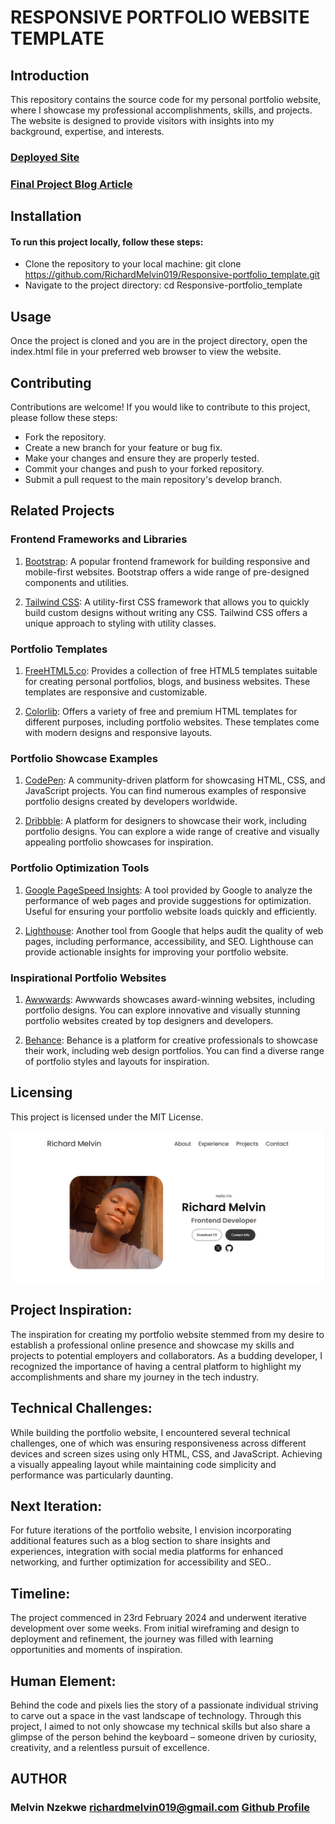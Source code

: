 # RESPONSIVE PORTFOLIO WEBSITE TEMPLATE

## Introduction

This repository contains the source code for my personal portfolio website, where I showcase my professional accomplishments, skills, and projects. The website is designed to provide visitors with insights into my background, expertise, and interests.

### [Deployed Site](https://responsive-portfolio-template.vercel.app/)
### [Final Project Blog Article](https://medium.com/@richardmelvin019/responsive-portfolio-website-9e337e59dafa)

## Installation

#### To run this project locally, follow these steps:
* Clone the repository to your local machine:
    git clone https://github.com/RichardMelvin019/Responsive-portfolio_template.git
* Navigate to the project directory:
    cd Responsive-portfolio_template

## Usage
Once the project is cloned and you are in the project directory, open the index.html file in your preferred web browser to view the website.

## Contributing
Contributions are welcome! If you would like to contribute to this project, please follow these steps:
* Fork the repository.
* Create a new branch for your feature or bug fix.
* Make your changes and ensure they are properly tested.
* Commit your changes and push to your forked repository.
* Submit a pull request to the main repository's develop branch.

## Related Projects

### Frontend Frameworks and Libraries

1. [Bootstrap](https://getbootstrap.com/): A popular frontend framework for building responsive and mobile-first websites. Bootstrap offers a wide range of pre-designed components and utilities.
   
2. [Tailwind CSS](https://tailwindcss.com/): A utility-first CSS framework that allows you to quickly build custom designs without writing any CSS. Tailwind CSS offers a unique approach to styling with utility classes.

### Portfolio Templates

1. [FreeHTML5.co](https://freehtml5.co/): Provides a collection of free HTML5 templates suitable for creating personal portfolios, blogs, and business websites. These templates are responsive and customizable.

2. [Colorlib](https://colorlib.com/wp/template/): Offers a variety of free and premium HTML templates for different purposes, including portfolio websites. These templates come with modern designs and responsive layouts.

### Portfolio Showcase Examples

1. [CodePen](https://codepen.io/): A community-driven platform for showcasing HTML, CSS, and JavaScript projects. You can find numerous examples of responsive portfolio designs created by developers worldwide.

2. [Dribbble](https://dribbble.com/): A platform for designers to showcase their work, including portfolio designs. You can explore a wide range of creative and visually appealing portfolio showcases for inspiration.

### Portfolio Optimization Tools

1. [Google PageSpeed Insights](https://developers.google.com/speed/pagespeed/insights/): A tool provided by Google to analyze the performance of web pages and provide suggestions for optimization. Useful for ensuring your portfolio website loads quickly and efficiently.

2. [Lighthouse](https://developers.google.com/web/tools/lighthouse): Another tool from Google that helps audit the quality of web pages, including performance, accessibility, and SEO. Lighthouse can provide actionable insights for improving your portfolio website.

### Inspirational Portfolio Websites

1. [Awwwards](https://www.awwwards.com/websites/portfolio/): Awwwards showcases award-winning websites, including portfolio designs. You can explore innovative and visually stunning portfolio websites created by top designers and developers.

2. [Behance](https://www.behance.net/galleries/web-design): Behance is a platform for creative professionals to showcase their work, including web design portfolios. You can find a diverse range of portfolio styles and layouts for inspiration.


## Licensing
This project is licensed under the MIT License.

![Website Homepage](./images/site.jpg)

## Project Inspiration:

The inspiration for creating my portfolio website stemmed from my desire to establish a professional online presence and showcase my skills and projects to potential employers and collaborators. As a budding developer, I recognized the importance of having a central platform to highlight my accomplishments and share my journey in the tech industry.

## Technical Challenges:

While building the portfolio website, I encountered several technical challenges, one of which was ensuring responsiveness across different devices and screen sizes using only HTML, CSS, and JavaScript. Achieving a visually appealing layout while maintaining code simplicity and performance was particularly daunting.

## Next Iteration:

For future iterations of the portfolio website, I envision incorporating additional features such as a blog section to share insights and experiences, integration with social media platforms for enhanced networking, and further optimization for accessibility and SEO..

## Timeline:

The project commenced in 23rd February 2024 and underwent iterative development over some weeks. From initial wireframing and design to deployment and refinement, the journey was filled with learning opportunities and moments of inspiration.

## Human Element:

Behind the code and pixels lies the story of a passionate individual striving to carve out a space in the vast landscape of technology. Through this project, I aimed to not only showcase my technical skills but also share a glimpse of the person behind the keyboard – someone driven by curiosity, creativity, and a relentless pursuit of excellence.

## AUTHOR
### Melvin Nzekwe <richardmelvin019@gmail.com> [Github Profile](https://github.com/RichardMelvin019)


